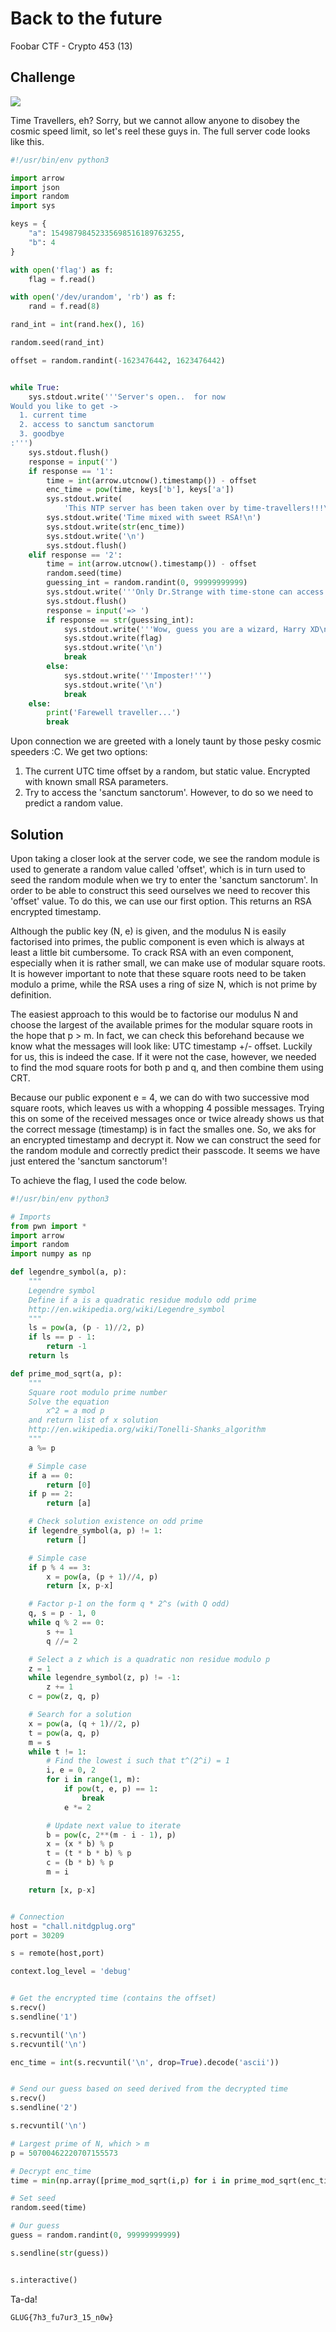 # Back to the future

Foobar CTF - Crypto 453 (13)

## Challenge

![](BackFuture.png)

Time Travellers, eh? Sorry, but we cannot allow anyone to disobey the cosmic speed limit, so let's reel these guys in. The full server code looks like this.

```py
#!/usr/bin/env python3

import arrow
import json
import random
import sys

keys = {
    "a": 15498798452335698516189763255,
    "b": 4  
}

with open('flag') as f:
    flag = f.read()

with open('/dev/urandom', 'rb') as f:
    rand = f.read(8)

rand_int = int(rand.hex(), 16)

random.seed(rand_int)

offset = random.randint(-1623476442, 1623476442)


while True:
    sys.stdout.write('''Server's open..  for now
Would you like to get ->
  1. current time
  2. access to sanctum sanctorum
  3. goodbye
:''')
    sys.stdout.flush()
    response = input('')
    if response == '1':
        time = int(arrow.utcnow().timestamp()) - offset
        enc_time = pow(time, keys['b'], keys['a'])
        sys.stdout.write(
            'This NTP server has been taken over by time-travellers!!!\n')
        sys.stdout.write('Time mixed with sweet RSA!\n')
        sys.stdout.write(str(enc_time))
        sys.stdout.write('\n')
        sys.stdout.flush()
    elif response == '2':
        time = int(arrow.utcnow().timestamp()) - offset
        random.seed(time)
        guessing_int = random.randint(0, 99999999999)
        sys.stdout.write('''Only Dr.Strange with time-stone can access this area! To prove your worth guess the passcode by looking into the future!\n''')
        sys.stdout.flush()
        response = input('=> ')
        if response == str(guessing_int):
            sys.stdout.write('''Wow, guess you are a wizard, Harry XD\n''')
            sys.stdout.write(flag)
            sys.stdout.write('\n')
            break
        else:
            sys.stdout.write('''Imposter!''')
            sys.stdout.write('\n')
            break
    else:
        print('Farewell traveller...')
        break
```

Upon connection we are greeted with a lonely taunt by those pesky cosmic speeders :C. We get two options:

1. The current UTC time offset by a random, but static value. Encrypted with known small RSA parameters.
2. Try to access the 'sanctum sanctorum'. However, to do so we need to predict a random value.


## Solution

Upon taking a closer look at the server code, we see the random module is used to generate a random value called 'offset', which is in turn used to seed the random module when we try to enter the 'sanctum sanctorum'. In order to be able to construct this seed ourselves we need to recover this 'offset' value. To do this, we can use our first option. This returns an RSA encrypted timestamp. 

Although the public key (N, e) is given, and the modulus N is easily factorised into primes, the public component is even which is always at least a little bit cumbersome. To crack RSA with an even component, especially when it is rather small, we can make use of modular square roots. It is however important to note that these square roots need to be taken modulo a prime, while the RSA uses a ring of size N, which is not prime by definition.

The easiest approach to this would be to factorise our modulus N and choose the largest of the available primes for the modular square roots in the hope that p > m. In fact, we can check this beforehand because we know what the messages will look like: UTC timestamp +/- offset. Luckily for us, this is indeed the case. If it were not the case, however, we needed to find the mod square roots for both p and q, and then combine them using CRT.

Because our public exponent e = 4, we can do with two successive mod square roots, which leaves us with a whopping 4 possible messages. Trying this on some of the received messages once or twice already shows us that the correct message (timestamp) is in fact the smalles one. So, we aks for an encrypted timestamp and decrypt it. Now we can construct the seed for the random module and correctly predict their passcode. It seems we have just entered the 'sanctum sanctorum'!

To achieve the flag, I used the code below.

```py
#!/usr/bin/env python3

# Imports
from pwn import *
import arrow
import random
import numpy as np

def legendre_symbol(a, p):
    """
    Legendre symbol
    Define if a is a quadratic residue modulo odd prime
    http://en.wikipedia.org/wiki/Legendre_symbol
    """
    ls = pow(a, (p - 1)//2, p)
    if ls == p - 1:
        return -1
    return ls

def prime_mod_sqrt(a, p):
    """
    Square root modulo prime number
    Solve the equation
        x^2 = a mod p
    and return list of x solution
    http://en.wikipedia.org/wiki/Tonelli-Shanks_algorithm
    """
    a %= p

    # Simple case
    if a == 0:
        return [0]
    if p == 2:
        return [a]

    # Check solution existence on odd prime
    if legendre_symbol(a, p) != 1:
        return []

    # Simple case
    if p % 4 == 3:
        x = pow(a, (p + 1)//4, p)
        return [x, p-x]

    # Factor p-1 on the form q * 2^s (with Q odd)
    q, s = p - 1, 0
    while q % 2 == 0:
        s += 1
        q //= 2

    # Select a z which is a quadratic non residue modulo p
    z = 1
    while legendre_symbol(z, p) != -1:
        z += 1
    c = pow(z, q, p)

    # Search for a solution
    x = pow(a, (q + 1)//2, p)
    t = pow(a, q, p)
    m = s
    while t != 1:
        # Find the lowest i such that t^(2^i) = 1
        i, e = 0, 2
        for i in range(1, m):
            if pow(t, e, p) == 1:
                break
            e *= 2

        # Update next value to iterate
        b = pow(c, 2**(m - i - 1), p)
        x = (x * b) % p
        t = (t * b * b) % p
        c = (b * b) % p
        m = i

    return [x, p-x]


# Connection
host = "chall.nitdgplug.org"
port = 30209

s = remote(host,port)

context.log_level = 'debug'


# Get the encrypted time (contains the offset)
s.recv()
s.sendline('1')

s.recvuntil('\n')
s.recvuntil('\n')

enc_time = int(s.recvuntil('\n', drop=True).decode('ascii'))


# Send our guess based on seed derived from the decrypted time
s.recv()
s.sendline('2')

s.recvuntil('\n')

# Largest prime of N, which > m
p = 50700462220707155573

# Decrypt enc_time
time = min(np.array([prime_mod_sqrt(i,p) for i in prime_mod_sqrt(enc_time,p)]).flatten())

# Set seed
random.seed(time)

# Our guess
guess = random.randint(0, 99999999999)

s.sendline(str(guess))


s.interactive()
```


Ta-da!
```
GLUG{7h3_fu7ur3_15_n0w}
```